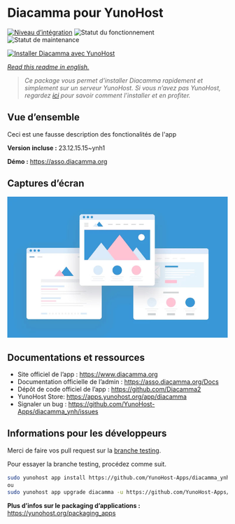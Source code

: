 <!--
N.B.: This README was automatically generated by https://github.com/YunoHost/apps/tree/master/tools/README-generator
It shall NOT be edited by hand.
-->

# Diacamma pour YunoHost

[![Niveau d’intégration](https://dash.yunohost.org/integration/diacamma.svg)](https://dash.yunohost.org/appci/app/diacamma) ![Statut du fonctionnement](https://ci-apps.yunohost.org/ci/badges/diacamma.status.svg) ![Statut de maintenance](https://ci-apps.yunohost.org/ci/badges/diacamma.maintain.svg)

[![Installer Diacamma avec YunoHost](https://install-app.yunohost.org/install-with-yunohost.svg)](https://install-app.yunohost.org/?app=diacamma)

*[Read this readme in english.](./README.md)*

> *Ce package vous permet d’installer Diacamma rapidement et simplement sur un serveur YunoHost.
Si vous n’avez pas YunoHost, regardez [ici](https://yunohost.org/#/install) pour savoir comment l’installer et en profiter.*

## Vue d’ensemble

Ceci est une fausse description des fonctionalités de l'app


**Version incluse :** 23.12.15.15~ynh1

**Démo :** https://asso.diacamma.org

## Captures d’écran

![Capture d’écran de Diacamma](./doc/screenshots/example.jpg)

## Documentations et ressources

* Site officiel de l’app : <https://www.diacamma.org>
* Documentation officielle de l’admin : <https://asso.diacamma.org/Docs>
* Dépôt de code officiel de l’app : <https://github.com/Diacamma2>
* YunoHost Store: <https://apps.yunohost.org/app/diacamma>
* Signaler un bug : <https://github.com/YunoHost-Apps/diacamma_ynh/issues>

## Informations pour les développeurs

Merci de faire vos pull request sur la [branche testing](https://github.com/YunoHost-Apps/diacamma_ynh/tree/testing).

Pour essayer la branche testing, procédez comme suit.

``` bash
sudo yunohost app install https://github.com/YunoHost-Apps/diacamma_ynh/tree/testing --debug
ou
sudo yunohost app upgrade diacamma -u https://github.com/YunoHost-Apps/diacamma_ynh/tree/testing --debug
```

**Plus d’infos sur le packaging d’applications :** <https://yunohost.org/packaging_apps>